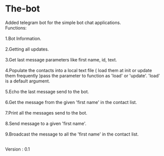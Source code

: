 # The-bot

Added telegram bot for the simple bot chat applications.
<br>Functions:</br>
<br>1.Bot Information.</br>
<br>2.Getting all updates.</br>
<br>3.Get last message parameters like first name, id, text.</br>
<br>4.Populate the contacts into a local text file ( load them at init or update them frequently )pass the parameter to function as 'load' or 'update'. 'load' is a default argument.</br>
<br>5.Echo the last message send to the bot.</br>
<br>6.Get the message from the given 'first name' in the contact list.</br>
<br>7.Print all the messages send to the bot.</br>
<br>8.Send message to a given 'first name'.</br>
<br>9.Broadcast the message to all the 'first name' in the contact list.</br>

<br>Version : 0.1 </br>
